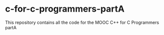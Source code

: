 # c-for-c-programmers-partA
This repository contains all the code for the MOOC C++ for C Programmers partA
